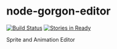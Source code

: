 # node-gorgon-editor
[![Build Status](https://travis-ci.org/cantidio/node-gorgon-editor.svg?branch=master)](https://travis-ci.org/cantidio/node-gorgon-editor)
[![Stories in Ready](https://badge.waffle.io/cantidio/node-gorgon-editor.svg?label=ready&title=Ready)](http://waffle.io/cantidio/node-gorgon-editor)

Sprite and Animation Editor
